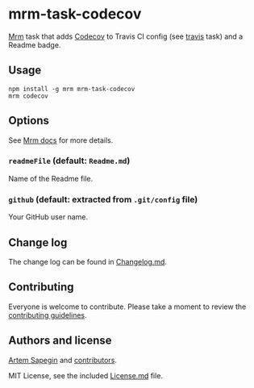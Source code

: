 # mrm-task-codecov

[Mrm](https://github.com/sapegin/mrm) task that adds [Codecov](https://codecov.io/) to Travis CI config (see [travis](../travis) task) and a Readme badge.

## Usage

```
npm install -g mrm mrm-task-codecov
mrm codecov
```

## Options

See [Mrm docs](https://github.com/sapegin/mrm#usage) for more details.

### `readmeFile` (default: `Readme.md`)

Name of the Readme file.

### `github` (default: extracted from `.git/config` file)

Your GitHub user name.

## Change log

The change log can be found in [Changelog.md](Changelog.md).

## Contributing

Everyone is welcome to contribute. Please take a moment to review the [contributing guidelines](../../Contributing.md).

## Authors and license

[Artem Sapegin](http://sapegin.me) and [contributors](https://github.com/sapegin/mrm-tasks/graphs/contributors).

MIT License, see the included [License.md](License.md) file.
